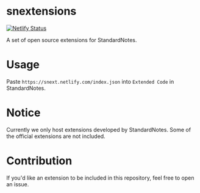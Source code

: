 # snextensions

[![Netlify Status](https://api.netlify.com/api/v1/badges/53e5f0b7-02c9-400d-8590-159860892cdc/deploy-status)](https://app.netlify.com/sites/snext/deploys)

A set of open source extensions for StandardNotes.

# Usage

Paste `https://snext.netlify.com/index.json` into `Extended Code` in StandardNotes.

# Notice

Currently we only host extensions developed by StandardNotes.
Some of the official extensions are not included.

# Contribution

If you'd like an extension to be included in this repository, feel free to open an issue.

